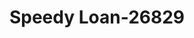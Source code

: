 ---
f_zip-code: 53959
f_state-code: WI
title: Speedy Loan-26829
f_phone: 608-524-0240
f_city-only: Reedsburg
f_address: 2670 East Main Street Suite C Reedsburg
f_location-unique-id: '26829'
slug: speedy-loan-26829
updated-on: '2024-05-30T13:46:58.046Z'
created-on: '2024-05-30T13:36:59.803Z'
published-on: '2024-05-30T13:54:32.469Z'
f_city-state: cms/city/reedsburg-wi.md
f_company: cms/company/speedy-loan.md
f_state: cms/state/wisconsin.md
layout: '[payday-loan].html'
tags: payday-loan
---
